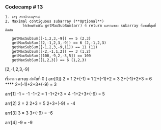 ### Codecamp # 13

    1. ชลัฐ ภัทรกิจจานุรักษ์
    2. Maximal contiguous subarray (**Optional**)
            ให้เขียนฟังก์ชัน getMaxSubSum(arr) ที่ return ผลรวมของ subarray ที่มากที่สุดที่ติดกัน

       getMaxSubSum([-1,2,3,-9]) == 5 (2,3)
       getMaxSubSum([2,-1,2,3,-9]) == 6 (2,-1,2,3)
       getMaxSubSum([-1,2,3,-9,11]) == 11 (11)
       getMaxSubSum([-2,-1,1,2]) == 3 (1,2)
       getMaxSubSum([100,-9,2,-3,5]) == 100
       getMaxSubSum([1,2,3]) == 6 (1,2,3)

[2,-1,2,3,-9]

เริ่มจาก array ลำดับที่ 0 ( arr[0])
2 = 1
2+(-1) = 1
2+(-1)+2 = 3
2+(-1)+2+3 = 6 \*\*\*\*
2+(-1)+2+3+(-9) = 3

arr[1]
-1 = -1
-1+2 = 1
-1+2+3 = 4
-1+2+3+(-9) = 5

arr[2]
2 = 2
2+3 = 5
2+3+(-9) = -4

arr[3]
3 = 3
3+(-9) = -6

arr[4]
-9 = -9
